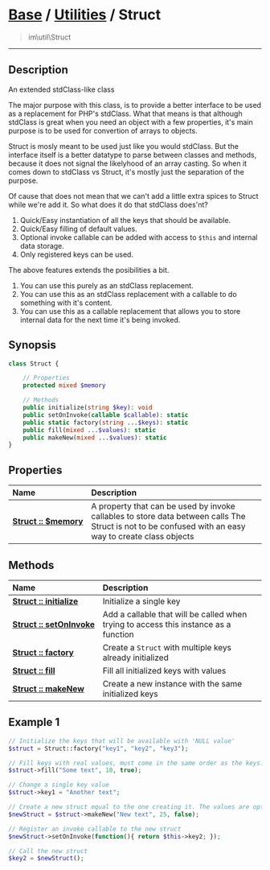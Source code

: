 # [Base](base.md) / [Utilities](util.md) / Struct
 > im\util\Struct
____

## Description
An extended stdClass-like class

The major purpose with this class, is to provide a better interface
to be used as a replacement for PHP's stdClass. What that means is that
although stdClass is great when you need an object with a few properties,
it's main purpose is to be used for convertion of arrays to objects.

Struct is mosly meant to be used just like you would stdClass.
But the interface itself is a better datatype to parse between classes and methods,
because it does not signal the likelyhood of an array casting. So when it comes down to
stdClass vs Struct, it's mostly just the separation of the purpose.

Of cause that does not mean that we can't add a little extra spices to Struct
while we're add it. So what does it do that stdClass does'nt?

   1. Quick/Easy instantiation of all the keys that should be available.
   2. Quick/Easy filling of default values.
   3. Optional invoke callable can be added with access to `$this` and internal data storage.
   4. Only registered keys can be used.

The above features extends the posibilities a bit.

   1. You can use this purely as an stdClass replacement.
   2. You can use this as an stdClass replacement with a callable to do something with it's content.
   3. You can use this as a callable replacement that allows you to store internal data for the next time it's being invoked.

## Synopsis
```php
class Struct {

    // Properties
    protected mixed $memory

    // Methods
    public initialize(string $key): void
    public setOnInvoke(callable $callable): static
    public static factory(string ...$keys): static
    public fill(mixed ...$values): static
    public makeNew(mixed ...$values): static
}
```

## Properties
| Name | Description |
| :--- | :---------- |
| [__Struct&nbsp;::&nbsp;$memory__](util-Struct-var_memory.md) | A property that can be used by invoke callables to store data between calls  The Struct is not to be confused with an easy way to create class objects |

## Methods
| Name | Description |
| :--- | :---------- |
| [__Struct&nbsp;::&nbsp;initialize__](util-Struct-initialize.md) | Initialize a single key |
| [__Struct&nbsp;::&nbsp;setOnInvoke__](util-Struct-setOnInvoke.md) | Add a callable that will be called when trying to access this instance as a function |
| [__Struct&nbsp;::&nbsp;factory__](util-Struct-factory.md) | Create a `Struct` with multiple keys already initialized |
| [__Struct&nbsp;::&nbsp;fill__](util-Struct-fill.md) | Fill all initialized keys with values |
| [__Struct&nbsp;::&nbsp;makeNew__](util-Struct-makeNew.md) | Create a new instance with the same initialized keys |

## Example 1
```php
// Initialize the keys that will be available with 'NULL value'
$struct = Struct::factory("key1", "key2", "key3");

// Fill keys with real values, must come in the same order as the keys.
$struct->fill("Some text", 10, true);

// Change a single key value
$struct->key1 = "Another text";

// Create a new struct equal to the one creating it. The values are optional.
$newStruct = $struct->makeNew("New text", 25, false);

// Register an invoke callable to the new struct
$newStruct->setOnInvoke(function(){ return $this->key2; });

// Call the new struct
$key2 = $newStruct();
```
